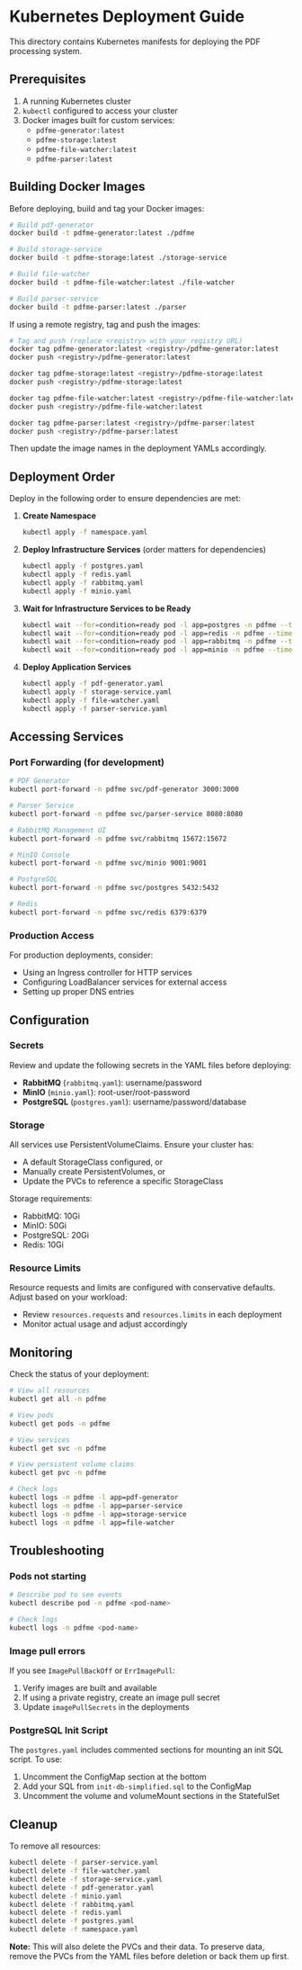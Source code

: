 # Kubernetes Deployment Guide

This directory contains Kubernetes manifests for deploying the PDF processing system.

## Prerequisites

1. A running Kubernetes cluster
2. `kubectl` configured to access your cluster
3. Docker images built for custom services:
   - `pdfme-generator:latest`
   - `pdfme-storage:latest`
   - `pdfme-file-watcher:latest`
   - `pdfme-parser:latest`

## Building Docker Images

Before deploying, build and tag your Docker images:

```bash
# Build pdf-generator
docker build -t pdfme-generator:latest ./pdfme

# Build storage-service
docker build -t pdfme-storage:latest ./storage-service

# Build file-watcher
docker build -t pdfme-file-watcher:latest ./file-watcher

# Build parser-service
docker build -t pdfme-parser:latest ./parser
```

If using a remote registry, tag and push the images:

```bash
# Tag and push (replace <registry> with your registry URL)
docker tag pdfme-generator:latest <registry>/pdfme-generator:latest
docker push <registry>/pdfme-generator:latest

docker tag pdfme-storage:latest <registry>/pdfme-storage:latest
docker push <registry>/pdfme-storage:latest

docker tag pdfme-file-watcher:latest <registry>/pdfme-file-watcher:latest
docker push <registry>/pdfme-file-watcher:latest

docker tag pdfme-parser:latest <registry>/pdfme-parser:latest
docker push <registry>/pdfme-parser:latest
```

Then update the image names in the deployment YAMLs accordingly.

## Deployment Order

Deploy in the following order to ensure dependencies are met:

1. **Create Namespace**
   ```bash
   kubectl apply -f namespace.yaml
   ```

2. **Deploy Infrastructure Services** (order matters for dependencies)
   ```bash
   kubectl apply -f postgres.yaml
   kubectl apply -f redis.yaml
   kubectl apply -f rabbitmq.yaml
   kubectl apply -f minio.yaml
   ```

3. **Wait for Infrastructure Services to be Ready**
   ```bash
   kubectl wait --for=condition=ready pod -l app=postgres -n pdfme --timeout=300s
   kubectl wait --for=condition=ready pod -l app=redis -n pdfme --timeout=300s
   kubectl wait --for=condition=ready pod -l app=rabbitmq -n pdfme --timeout=300s
   kubectl wait --for=condition=ready pod -l app=minio -n pdfme --timeout=300s
   ```

4. **Deploy Application Services**
   ```bash
   kubectl apply -f pdf-generator.yaml
   kubectl apply -f storage-service.yaml
   kubectl apply -f file-watcher.yaml
   kubectl apply -f parser-service.yaml
   ```

## Accessing Services

### Port Forwarding (for development)

```bash
# PDF Generator
kubectl port-forward -n pdfme svc/pdf-generator 3000:3000

# Parser Service
kubectl port-forward -n pdfme svc/parser-service 8080:8080

# RabbitMQ Management UI
kubectl port-forward -n pdfme svc/rabbitmq 15672:15672

# MinIO Console
kubectl port-forward -n pdfme svc/minio 9001:9001

# PostgreSQL
kubectl port-forward -n pdfme svc/postgres 5432:5432

# Redis
kubectl port-forward -n pdfme svc/redis 6379:6379
```

### Production Access

For production deployments, consider:
- Using an Ingress controller for HTTP services
- Configuring LoadBalancer services for external access
- Setting up proper DNS entries

## Configuration

### Secrets

Review and update the following secrets in the YAML files before deploying:

- **RabbitMQ** (`rabbitmq.yaml`): username/password
- **MinIO** (`minio.yaml`): root-user/root-password
- **PostgreSQL** (`postgres.yaml`): username/password/database

### Storage

All services use PersistentVolumeClaims. Ensure your cluster has:
- A default StorageClass configured, or
- Manually create PersistentVolumes, or
- Update the PVCs to reference a specific StorageClass

Storage requirements:
- RabbitMQ: 10Gi
- MinIO: 50Gi
- PostgreSQL: 20Gi
- Redis: 10Gi

### Resource Limits

Resource requests and limits are configured with conservative defaults. Adjust based on your workload:
- Review `resources.requests` and `resources.limits` in each deployment
- Monitor actual usage and adjust accordingly

## Monitoring

Check the status of your deployment:

```bash
# View all resources
kubectl get all -n pdfme

# View pods
kubectl get pods -n pdfme

# View services
kubectl get svc -n pdfme

# View persistent volume claims
kubectl get pvc -n pdfme

# Check logs
kubectl logs -n pdfme -l app=pdf-generator
kubectl logs -n pdfme -l app=parser-service
kubectl logs -n pdfme -l app=storage-service
kubectl logs -n pdfme -l app=file-watcher
```

## Troubleshooting

### Pods not starting

```bash
# Describe pod to see events
kubectl describe pod -n pdfme <pod-name>

# Check logs
kubectl logs -n pdfme <pod-name>
```

### Image pull errors

If you see `ImagePullBackOff` or `ErrImagePull`:
1. Verify images are built and available
2. If using a private registry, create an image pull secret
3. Update `imagePullSecrets` in the deployments

### PostgreSQL Init Script

The `postgres.yaml` includes commented sections for mounting an init SQL script. To use:
1. Uncomment the ConfigMap section at the bottom
2. Add your SQL from `init-db-simplified.sql` to the ConfigMap
3. Uncomment the volume and volumeMount sections in the StatefulSet

## Cleanup

To remove all resources:

```bash
kubectl delete -f parser-service.yaml
kubectl delete -f file-watcher.yaml
kubectl delete -f storage-service.yaml
kubectl delete -f pdf-generator.yaml
kubectl delete -f minio.yaml
kubectl delete -f rabbitmq.yaml
kubectl delete -f redis.yaml
kubectl delete -f postgres.yaml
kubectl delete -f namespace.yaml
```

**Note:** This will also delete the PVCs and their data. To preserve data, remove the PVCs from the YAML files before deletion or back them up first.
